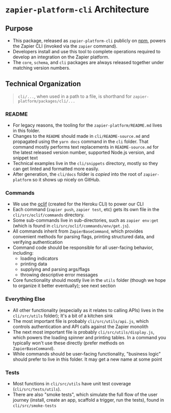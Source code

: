 # `zapier-platform-cli` Architecture

## Purpose

- This package, released as `zapier-platform-cli` publicly on [npm](https://www.npmjs.com/package/zapier-platform-cli), powers the Zapier CLI (invoked via the `zapier` command).
- Developers install and use this tool to complete operations required to develop an integration on the Zapier platform.
- The `core`, `schema`, and `cli` packages are always released together under matching version numbers.

## Technical Organization

> `cli/...`, when used in a path to a file, is shorthand for `zapier-platform/packages/cli/...`

### README

- For legacy reasons, the tooling for the `zapier-platform/README.md` lives in this folder.
- Changes to the `README` should made in `cli/README-source.md` and propagated using the `yarn docs` command in the `cli` folder. That command mostly performs text replacements in `README-source.md` for the latest released version number, supported Node.js version, and snippet text
- Technical examples live in the `cli/snippets` directory, mostly so they can get linted and formatted more easily.
- After generation, the `cli/docs` folder is _copied_ into the root of `zapier-platform` so it shows up nicely on GitHub.

### Commands

- We use the [oclif](https://github.com/oclif/oclif) (created for the Heroku CLI) to power our CLI
- Each command (`zapier push`, `zapier test`, etc) gets its own file in the `cli/src/oclif/commands` directory.
- Some sub-commands live in sub-directories, such as `zapier env:get` (which is found in `cli/src/oclif/commands/env/get.js`).
- All commands inherit from `ZapierBaseCommand`, which provides convenient methods for parsing flags, printing structured data, and verifying authentication
- Command code should be responsible for all user-facing behavior, including:
  - loading indicators
  - printing data
  - supplying and parsing args/flags
  - throwing descriptive error messages
- Core functionality should mostly live in the `utils` folder (though we hope to organize it better eventually); see next section

### Everything Else

- All other functionality (especially as it relates to calling APIs) lives in the `cli/src/utils` folder); It's a bit of a kitchen sink
- The most important file is probably `cli/src/utils/api.js`, which controls authentication and API calls against the Zapier monolith
- The next most important file is probably `cli/src/utils/display.js`, which powers the loading spinner and printing tables. In a command you typically won't use these directly (prefer methods on `ZapierBaseCommand`).
- While commands should be user-facing functionality, "business logic" should prefer to live in this folder. It may get a new name at some point

### Tests

- Most functions in `cli/src/utils` have unit test coverage (`cli/src/tests/utils`).
- There are also "smoke tests", which simulate the full flow of the user journey (install, create an app, scaffold a trigger, run the tests), found in `cli/src/smoke-tests`
